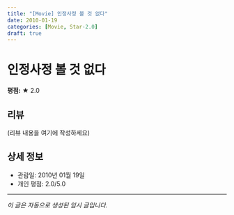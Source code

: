 ```yaml
---
title: "[Movie] 인정사정 볼 것 없다"
date: 2010-01-19
categories: [Movie, Star-2.0]
draft: true
---
```


# 인정사정 볼 것 없다

**평점:** ★ 2.0

## 리뷰

(리뷰 내용을 여기에 작성하세요)

## 상세 정보

- 관람일: 2010년 01월 19일
- 개인 평점: 2.0/5.0

---

*이 글은 자동으로 생성된 임시 글입니다.*
